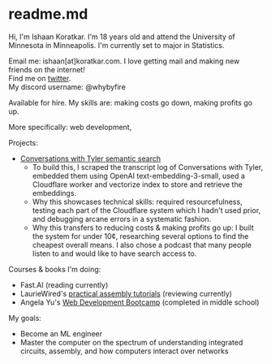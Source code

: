 # readme.md

Hi, I'm Ishaan Koratkar. I'm 18 years old and attend the University of Minnesota in Minneapolis. I'm currently set to major in Statistics.

Email me: ishaan[at]koratkar.com. I love getting mail and making new friends on the internet!  
Find me on [twitter](https://x.com/whybyfire).  
My discord username: @whybyfire

Available for hire. My skills are: making costs go down, making profits go up.

More specifically: web development, 

Projects:
* [Conversations with Tyler semantic search](https://koratkar.github.io/cwt-semantic-search/)
  * To build this, I scraped the transcript log of Conversations with Tyler, embedded them using OpenAI text-embedding-3-small, used a Cloudflare worker and vectorize index to store and retrieve the embeddings.
  * Why this showcases technical skills: required resourcefulness, testing each part of the Cloudflare system which I hadn't used prior, and debugging arcane errors in a systematic fashion.
  * Why this transfers to reducing costs & making profits go up: I built the system for under 10¢, researching several options to find the cheapest overall means. I also chose a podcast that many people listen to and would like to have search access to.

Courses & books I'm doing:
* Fast.AI (reading currently)
* LaurieWired's [practical assembly tutorials](https://www.youtube.com/watch?v=kKtWsuuJEDs&list=PLn_It163He32Ujm-l_czgEBhbJjOUgFhg) (reviewing currently)
* Angela Yu's [Web Development Bootcamp](https://www.udemy.com/user/4b4368a3-b5c8-4529-aa65-2056ec31f37e/?srsltid=AfmBOor9wY9REAR-DnqjuFpILaAu7M-WseVWz0YOs20lkLT6nZJR4J8A) (completed in middle school)

My goals:
* Become an ML engineer
* Master the computer on the spectrum of understanding integrated circuits, assembly, and how computers interact over networks
